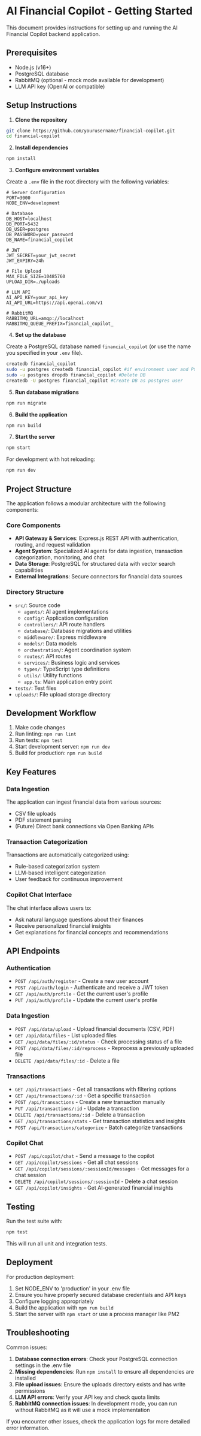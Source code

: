 # AI Financial Copilot - Getting Started

This document provides instructions for setting up and running the AI Financial Copilot backend application.

## Prerequisites

- Node.js (v16+)
- PostgreSQL database
- RabbitMQ (optional - mock mode available for development)
- LLM API key (OpenAI or compatible)

## Setup Instructions

1. **Clone the repository**

```bash
git clone https://github.com/yourusername/financial-copilot.git
cd financial-copilot
```

2. **Install dependencies**

```bash
npm install
```

3. **Configure environment variables**

Create a `.env` file in the root directory with the following variables:

```
# Server Configuration
PORT=3000
NODE_ENV=development

# Database
DB_HOST=localhost
DB_PORT=5432
DB_USER=postgres
DB_PASSWORD=your_password
DB_NAME=financial_copilot

# JWT
JWT_SECRET=your_jwt_secret
JWT_EXPIRY=24h

# File Upload
MAX_FILE_SIZE=10485760
UPLOAD_DIR=./uploads

# LLM API
AI_API_KEY=your_api_key
AI_API_URL=https://api.openai.com/v1

# RabbitMQ
RABBITMQ_URL=amqp://localhost
RABBITMQ_QUEUE_PREFIX=financial_copilot_
```

4. **Set up the database**

Create a PostgreSQL database named `financial_copilot` (or use the name you specified in your `.env` file).

```bash
createdb financial_copilot
sudo -u postgres createdb financial_copilot #if environment user and PGDB user do not match make it sudo
sudo -u postgres dropdb financial_copilot #Delete DB
createdb -U postgres financial_copilot #Create DB as postgres user
```

5. **Run database migrations**

```bash
npm run migrate
```

6. **Build the application**

```bash
npm run build
```

7. **Start the server**

```bash
npm start
```

For development with hot reloading:

```bash
npm run dev
```

## Project Structure

The application follows a modular architecture with the following components:

### Core Components

- **API Gateway & Services**: Express.js REST API with authentication, routing, and request validation
- **Agent System**: Specialized AI agents for data ingestion, transaction categorization, monitoring, and chat
- **Data Storage**: PostgreSQL for structured data with vector search capabilities
- **External Integrations**: Secure connectors for financial data sources

### Directory Structure

- `src/`: Source code
  - `agents/`: AI agent implementations
  - `config/`: Application configuration
  - `controllers/`: API route handlers
  - `database/`: Database migrations and utilities
  - `middleware/`: Express middleware
  - `models/`: Data models
  - `orchestration/`: Agent coordination system
  - `routes/`: API routes
  - `services/`: Business logic and services
  - `types/`: TypeScript type definitions
  - `utils/`: Utility functions
  - `app.ts`: Main application entry point
- `tests/`: Test files
- `uploads/`: File upload storage directory

## Development Workflow

1. Make code changes
2. Run linting: `npm run lint`
3. Run tests: `npm test`
4. Start development server: `npm run dev`
5. Build for production: `npm run build`

## Key Features

### Data Ingestion

The application can ingest financial data from various sources:

- CSV file uploads
- PDF statement parsing
- (Future) Direct bank connections via Open Banking APIs

### Transaction Categorization

Transactions are automatically categorized using:

- Rule-based categorization system
- LLM-based intelligent categorization
- User feedback for continuous improvement

### Copilot Chat Interface

The chat interface allows users to:

- Ask natural language questions about their finances
- Receive personalized financial insights
- Get explanations for financial concepts and recommendations

## API Endpoints

### Authentication

- `POST /api/auth/register` - Create a new user account
- `POST /api/auth/login` - Authenticate and receive a JWT token
- `GET /api/auth/profile` - Get the current user's profile
- `PUT /api/auth/profile` - Update the current user's profile

### Data Ingestion

- `POST /api/data/upload` - Upload financial documents (CSV, PDF)
- `GET /api/data/files` - List uploaded files
- `GET /api/data/files/:id/status` - Check processing status of a file
- `POST /api/data/files/:id/reprocess` - Reprocess a previously uploaded file
- `DELETE /api/data/files/:id` - Delete a file

### Transactions

- `GET /api/transactions` - Get all transactions with filtering options
- `GET /api/transactions/:id` - Get a specific transaction
- `POST /api/transactions` - Create a new transaction manually
- `PUT /api/transactions/:id` - Update a transaction
- `DELETE /api/transactions/:id` - Delete a transaction
- `GET /api/transactions/stats` - Get transaction statistics and insights
- `POST /api/transactions/categorize` - Batch categorize transactions

### Copilot Chat

- `POST /api/copilot/chat` - Send a message to the copilot
- `GET /api/copilot/sessions` - Get all chat sessions
- `GET /api/copilot/sessions/:sessionId/messages` - Get messages for a chat session
- `DELETE /api/copilot/sessions/:sessionId` - Delete a chat session
- `GET /api/copilot/insights` - Get AI-generated financial insights

## Testing

Run the test suite with:

```bash
npm test
```

This will run all unit and integration tests.

## Deployment

For production deployment:

1. Set NODE_ENV to 'production' in your .env file
2. Ensure you have properly secured database credentials and API keys
3. Configure logging appropriately
4. Build the application with `npm run build`
5. Start the server with `npm start` or use a process manager like PM2

## Troubleshooting

Common issues:

1. **Database connection errors**: Check your PostgreSQL connection settings in the .env file
2. **Missing dependencies**: Run `npm install` to ensure all dependencies are installed
3. **File upload issues**: Ensure the uploads directory exists and has write permissions
4. **LLM API errors**: Verify your API key and check quota limits
5. **RabbitMQ connection issues**: In development mode, you can run without RabbitMQ as it will use a mock implementation

If you encounter other issues, check the application logs for more detailed error information.